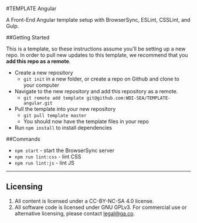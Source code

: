 #TEMPLATE Angular

A Front-End Angular template setup with BrowserSync, ESLint, CSSLint, and Gulp.

##Getting Started

This is a template, so these instructions assume you'll be setting up a new repo. In order to pull new updates to this template, we recommend that you **add this repo as a remote**.

* Create a new repository
  * `git init` in a new folder, or create a repo on Github and clone to your computer
* Navigate to the new repository and add this repository as a remote.
  * `git remote add template git@github.com:WDI-SEA/TEMPLATE-angular.git`
* Pull the template into your new repository
  * `git pull template master`
  * You should now have the template files in your repo
* Run `npm install` to install dependencies

##Commands
* `npm start` - start the BrowserSync server
* `npm run lint:css` - lint CSS
* `npm run lint:js` - lint JS

---

## Licensing
1. All content is licensed under a CC-BY-NC-SA 4.0 license.
2. All software code is licensed under GNU GPLv3. For commercial use or alternative licensing, please contact legal@ga.co.

